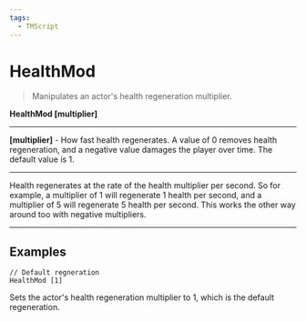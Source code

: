 ```yaml
---
tags:
  - TMScript
---
```


# HealthMod

> Manipulates an actor's health regeneration multiplier.

**HealthMod \[multiplier\]**
_____

**\[multiplier\]** - How fast health regenerates. A value of 0 removes health regeneration, and a negative value damages the player over time. The default value is 1.

_____

Health regenerates at the rate of the health multiplier per second. So for example, a multiplier of 1 will regenerate 1 health per second, and a multiplier of 5 will regenerate 5 health per second. This works the other way around too with negative multipliers.

_____

## Examples

``` title="healthmod-example.txt" linenums="1"
// Default regneration
HealthMod [1]
```

Sets the actor's health regeneration multiplier to 1, which is the default regeneration.
